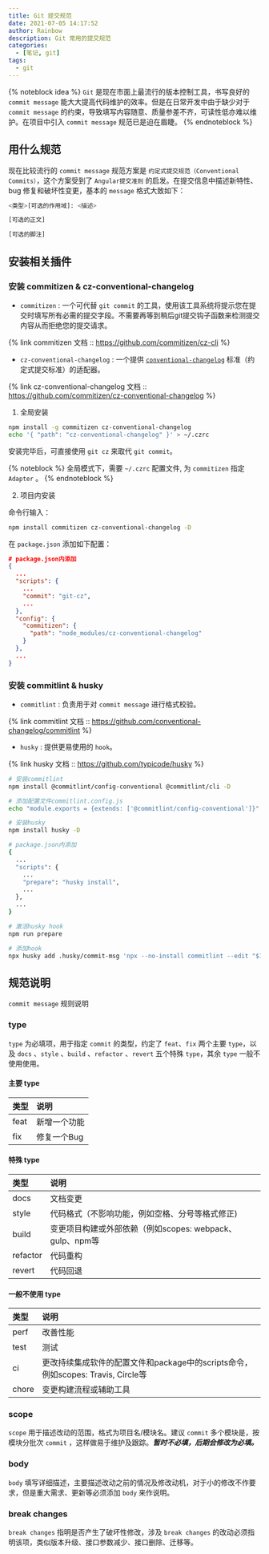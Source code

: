 ```yaml
---
title: Git 提交规范
date: 2021-07-05 14:17:52
author: Rainbow
description: Git 常用的提交规范
categories:
  - [笔记, git]
tags:
  - git
---
```


{% noteblock idea %}
`Git` 是现在市面上最流行的版本控制工具，书写良好的 `commit message` 能大大提高代码维护的效率。但是在日常开发中由于缺少对于 `commit message` 的约束，导致填写内容随意、质量参差不齐，可读性低亦难以维护。在项目中引入 `commit message` 规范已是迫在眉睫。
{% endnoteblock %}

## 用什么规范
现在比较流行的 `commit message` 规范方案是 `约定式提交规范（Conventional Commits）`，这个方案受到了 `Angular提交准则` 的启发。在提交信息中描述新特性、bug 修复和破坏性变更，基本的 `message` 格式大致如下：

```bash message 规范
<类型>[可选的作用域]: <描述>

[可选的正文]

[可选的脚注]
```

## 安装相关插件

### 安装 commitizen & cz-conventional-changelog

- `commitizen` : 一个可代替 `git commit` 的工具，使用该工具系统将提示您在提交时填写所有必需的提交字段。不需要再等到稍后git提交钩子函数来检测提交内容从而拒绝您的提交请求。

{% link commitizen 文档 :: https://github.com/commitizen/cz-cli %}

- `cz-conventional-changelog` : 一个提供 [`conventional-changelog`](https://github.com/conventional-changelog/conventional-changelog) 标准（约定式提交标准）的适配器。

{% link cz-conventional-changelog 文档 :: https://github.com/commitizen/cz-conventional-changelog %}
  
1. 全局安装


```bash 全局安装
npm install -g commitizen cz-conventional-changelog
echo '{ "path": "cz-conventional-changelog" }' > ~/.czrc
```
安装完毕后，可直接使用 `git cz` 来取代 `git commit`。

{% noteblock %}
全局模式下，需要 `~/.czrc` 配置文件, 为 `commitizen` 指定 `Adapter` 。
{% endnoteblock %}

2. 项目内安装

命令行输入：

```bash 安装插件
npm install commitizen cz-conventional-changelog -D
```
在 `package.json` 添加如下配置：
```json package.json文件
# package.json内添加
{
  ...
  "scripts": {
    ...
    "commit": "git-cz",
    ...
  },
  "config": {
    "commitizen": {
      "path": "node_modules/cz-conventional-changelog"
    }
  },
  ...
}
```

### 安装 commitlint & husky

- `commitlint` : 负责用于对 `commit message` 进行格式校验。

{% link commitlint 文档 :: https://github.com/conventional-changelog/commitlint %}

- `husky` : 提供更易使用的 `hook`。

{% link husky 文档 :: https://github.com/typicode/husky %}

```bash 安装插件并配置
# 安装commitlint
npm install @commitlint/config-conventional @commitlint/cli -D

# 添加配置文件commitlint.config.js
echo "module.exports = {extends: ['@commitlint/config-conventional']}" > commitlint.config.js

# 安装husky
npm install husky -D

# package.json内添加
{
  ...
  "scripts": {
    ...
    "prepare": "husky install",
    ...
  },
  ...
}

# 激活husky hook
npm run prepare

# 添加hook
npx husky add .husky/commit-msg 'npx --no-install commitlint --edit "$1"'
```
## 规范说明

`commit message` 规则说明

### type
`type` 为必填项，用于指定 `commit` 的类型，约定了 `feat`、`fix` 两个主要 `type`，以及 `docs` 、`style` 、`build` 、`refactor` 、`revert` 五个特殊 `type`，其余 `type` 一般不使用使用。

#### 主要 type

|  类型      |  说明  |
| :----     | :----  |
|  feat     |  新增一个功能 |
|  fix      |  修复一个Bug |

#### 特殊 type

|  类型      |  说明  |
| :----     | :----  |
|  docs     |  文档变更 |
|  style    |  代码格式（不影响功能，例如空格、分号等格式修正) |
|  build    |  变更项目构建或外部依赖（例如scopes: webpack、gulp、npm等 |
|  refactor |  代码重构 |
|  revert   |  代码回退 |

#### 一般不使用 type

|  类型      |  说明  |
| :----     | :----  |
|  perf     |  改善性能 |
|  test     |  测试 |
|  ci       |  更改持续集成软件的配置文件和package中的scripts命令，例如scopes: Travis, Circle等 |
|  chore    |  变更构建流程或辅助工具 |

### scope
`scope` 用于描述改动的范围，格式为项目名/模块名。建议 `commit` 多个模块是，按模块分批次 `commit` ，这样做易于维护及跟踪。***暂时不必填，后期会修改为必填。***

### body
`body` 填写详细描述，主要描述改动之前的情况及修改动机，对于小的修改不作要求，但是重大需求、更新等必须添加 `body` 来作说明。

### break changes
`break changes` 指明是否产生了破坏性修改，涉及 `break changes` 的改动必须指明该项，类似版本升级、接口参数减少、接口删除、迁移等。

